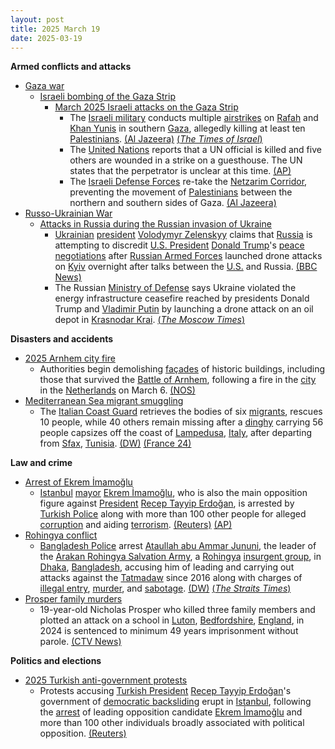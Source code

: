 ```yaml
---
layout: post
title: 2025 March 19
date: 2025-03-19
---
```



**Armed conflicts and attacks**

* [Gaza war](https://en.wikipedia.org/wiki/Gaza_war "Gaza war")
  + [Israeli bombing of the Gaza Strip](https://en.wikipedia.org/wiki/Israeli_bombing_of_the_Gaza_Strip "Israeli bombing of the Gaza Strip")
    - [March 2025 Israeli attacks on the Gaza Strip](https://en.wikipedia.org/wiki/March_2025_Israeli_attacks_on_the_Gaza_Strip "March 2025 Israeli attacks on the Gaza Strip")
      * The [Israeli military](https://en.wikipedia.org/wiki/Israel_Defense_Forces "Israel Defense Forces") conducts multiple [airstrikes](https://en.wikipedia.org/wiki/Airstrike "Airstrike") on [Rafah](https://en.wikipedia.org/wiki/Rafah "Rafah") and [Khan Yunis](https://en.wikipedia.org/wiki/Khan_Yunis "Khan Yunis") in southern [Gaza](https://en.wikipedia.org/wiki/Gaza_Strip "Gaza Strip"), allegedly killing at least ten [Palestinians](https://en.wikipedia.org/wiki/Palestinians "Palestinians"). [(Al Jazeera)](https://www.aljazeera.com/news/liveblog/2025/3/19/live-outrage-as-israeli-attacks-break-gaza-ceasefire-killing-hundreds) [(*The Times of Israel*)](https://www.timesofisrael.com/liveblog-march-19-2025/)
      * The [United Nations](https://en.wikipedia.org/wiki/United_Nations "United Nations") reports that a UN official is killed and five others are wounded in a strike on a guesthouse. The UN states that the perpetrator is unclear at this time. [(AP)](https://apnews.com/article/israel-palestinians-hamas-war-news-ceasefire-hostages-03-19-2025-88abc5eb7cd137adb01bbd8a86ca6503)
      * The [Israeli Defense Forces](https://en.wikipedia.org/wiki/Israel_Defense_Forces "Israel Defense Forces") re-take the [Netzarim Corridor](https://en.wikipedia.org/wiki/Netzarim_Corridor "Netzarim Corridor"), preventing the movement of [Palestinians](https://en.wikipedia.org/wiki/Palestinians "Palestinians") between the northern and southern sides of Gaza. [(Al Jazeera)](https://www.aljazeera.com/news/liveblog/2025/3/19/live-outrage-as-israeli-attacks-break-gaza-ceasefire-killing-hundreds)
* [Russo-Ukrainian War](https://en.wikipedia.org/wiki/Russo-Ukrainian_War "Russo-Ukrainian War")
  + [Attacks in Russia during the Russian invasion of Ukraine](https://en.wikipedia.org/wiki/Attacks_in_Russia_during_the_Russian_invasion_of_Ukraine "Attacks in Russia during the Russian invasion of Ukraine")
    - [Ukrainian](https://en.wikipedia.org/wiki/Ukraine "Ukraine") [president](https://en.wikipedia.org/wiki/President_of_Ukraine "President of Ukraine") [Volodymyr Zelenskyy](https://en.wikipedia.org/wiki/Volodymyr_Zelenskyy "Volodymyr Zelenskyy") claims that [Russia](https://en.wikipedia.org/wiki/Russia "Russia") is attempting to discredit [U.S. President](https://en.wikipedia.org/wiki/President_of_the_United_States "President of the United States") [Donald Trump](https://en.wikipedia.org/wiki/Donald_Trump "Donald Trump")'s [peace negotiations](https://en.wikipedia.org/wiki/Peace_negotiations_in_the_Russian_invasion_of_Ukraine "Peace negotiations in the Russian invasion of Ukraine") after [Russian Armed Forces](https://en.wikipedia.org/wiki/Russian_Armed_Forces "Russian Armed Forces") launched drone attacks on [Kyiv](https://en.wikipedia.org/wiki/Kyiv "Kyiv") overnight after talks between the [U.S.](https://en.wikipedia.org/wiki/U.S. "U.S.") and Russia. [(BBC News)](https://www.bbc.com/news/articles/cvgezypn3nzo)
    - The Russian [Ministry of Defense](https://en.wikipedia.org/wiki/Ministry_of_Defense_%28Russia%29 "Ministry of Defense (Russia)") says Ukraine violated the energy infrastructure ceasefire reached by presidents Donald Trump and [Vladimir Putin](https://en.wikipedia.org/wiki/Vladimir_Putin "Vladimir Putin") by launching a drone attack on an oil depot in [Krasnodar Krai](https://en.wikipedia.org/wiki/Krasnodar_Krai "Krasnodar Krai"). [(*The Moscow Times*)](https://www.themoscowtimes.com/2025/03/19/russian-military-accuses-ukraine-of-undermining-energy-truce-with-oil-depot-strike-a88413)

**Disasters and accidents**

* [2025 Arnhem city fire](https://en.wikipedia.org/wiki/2025_Arnhem_city_fire "2025 Arnhem city fire")
  + Authorities begin demolishing [façades](https://en.wikipedia.org/wiki/Fa%C3%A7ade "Façade") of historic buildings, including those that survived the [Battle of Arnhem](https://en.wikipedia.org/wiki/Battle_of_Arnhem "Battle of Arnhem"), following a fire in the [city](https://en.wikipedia.org/wiki/Arnhem "Arnhem") in the [Netherlands](https://en.wikipedia.org/wiki/Netherlands "Netherlands") on March 6. [(NOS)](https://nos.nl/artikel/2560358-sloopwerk-door-brand-getroffen-gevels-arnhem-begonnen)
* [Mediterranean Sea migrant smuggling](https://en.wikipedia.org/wiki/Mediterranean_Sea_migrant_smuggling "Mediterranean Sea migrant smuggling")
  + The [Italian Coast Guard](https://en.wikipedia.org/wiki/Corps_of_the_Port_Captaincies_%E2%80%93_Coast_Guard "Corps of the Port Captaincies – Coast Guard") retrieves the bodies of six [migrants](https://en.wikipedia.org/wiki/Human_migration "Human migration"), rescues 10 people, while 40 others remain missing after a [dinghy](https://en.wikipedia.org/wiki/Dinghy "Dinghy") carrying 56 people capsizes off the coast of [Lampedusa](https://en.wikipedia.org/wiki/Lampedusa "Lampedusa"), [Italy](https://en.wikipedia.org/wiki/Italy "Italy"), after departing from [Sfax](https://en.wikipedia.org/wiki/Sfax "Sfax"), [Tunisia](https://en.wikipedia.org/wiki/Tunisia "Tunisia"). [(DW)](https://www.dw.com/en/italian-coast-guard-finds-6-bodies-40-missing-in-mediterranean/a-71970922) [(France 24)](https://www.france24.com/en/live-news/20250319-italy-says-six-dead-40-missing-after-migrant-shipwreck)

**Law and crime**

* [Arrest of Ekrem İmamoğlu](https://en.wikipedia.org/wiki/Arrest_of_Ekrem_%C4%B0mamo%C4%9Flu "Arrest of Ekrem İmamoğlu")
  + [Istanbul](https://en.wikipedia.org/wiki/Istanbul "Istanbul") [mayor](https://en.wikipedia.org/wiki/List_of_mayors_of_Istanbul "List of mayors of Istanbul") [Ekrem İmamoğlu](https://en.wikipedia.org/wiki/Ekrem_%C4%B0mamo%C4%9Flu "Ekrem İmamoğlu"), who is also the main opposition figure against [President](https://en.wikipedia.org/wiki/President_of_Turkey "President of Turkey") [Recep Tayyip Erdoğan](https://en.wikipedia.org/wiki/Recep_Tayyip_Erdo%C4%9Fan "Recep Tayyip Erdoğan"), is arrested by [Turkish Police](https://en.wikipedia.org/wiki/Turkish_Police "Turkish Police") along with more than 100 other people for alleged [corruption](https://en.wikipedia.org/wiki/Corruption "Corruption") and aiding [terrorism](https://en.wikipedia.org/wiki/Terrorism "Terrorism"). [(Reuters)](https://www.reuters.com/world/middle-east/turkish-authorities-order-detention-istanbul-mayor-some-100-others-2025-03-19/) [(AP)](https://apnews.com/article/turkey-istanbul-mayor-police-search-ead3dd38aa547ecd13bc336e7d6c4d58?utm_source=copy&utm_medium=share)
* [Rohingya conflict](https://en.wikipedia.org/wiki/Rohingya_conflict "Rohingya conflict")
  + [Bangladesh Police](https://en.wikipedia.org/wiki/Bangladesh_Police "Bangladesh Police") arrest [Ataullah abu Ammar Jununi](https://en.wikipedia.org/wiki/Ataullah_abu_Ammar_Jununi "Ataullah abu Ammar Jununi"), the leader of the [Arakan Rohingya Salvation Army](https://en.wikipedia.org/wiki/Arakan_Rohingya_Salvation_Army "Arakan Rohingya Salvation Army"), a [Rohingya](https://en.wikipedia.org/wiki/Rohingya_people "Rohingya people") [insurgent group](https://en.wikipedia.org/wiki/Insurgency "Insurgency"), in [Dhaka](https://en.wikipedia.org/wiki/Dhaka "Dhaka"), [Bangladesh](https://en.wikipedia.org/wiki/Bangladesh "Bangladesh"), accusing him of leading and carrying out attacks against the [Tatmadaw](https://en.wikipedia.org/wiki/Tatmadaw "Tatmadaw") since 2016 along with charges of [illegal entry](https://en.wikipedia.org/wiki/Illegal_entry "Illegal entry"), [murder](https://en.wikipedia.org/wiki/Murder "Murder"), and [sabotage](https://en.wikipedia.org/wiki/Sabotage "Sabotage"). [(DW)](https://www.dw.com/en/bangladesh-arrests-leader-of-rohingya-insurgent-group/a-71967724) [(*The Straits Times*)](https://www.straitstimes.com/asia/south-asia/bangladesh-arrests-leader-of-rohingya-insurgent-group-on-criminal-charges)
* [Prosper family murders](https://en.wikipedia.org/wiki/Prosper_family_murders "Prosper family murders")
  + 19-year-old Nicholas Prosper who killed three family members and plotted an attack on a school in [Luton](https://en.wikipedia.org/wiki/Luton "Luton"), [Bedfordshire](https://en.wikipedia.org/wiki/Bedfordshire "Bedfordshire"), [England](https://en.wikipedia.org/wiki/England "England"), in 2024 is sentenced to minimum 49 years imprisonment without parole. [(CTV News)](https://www.ctvnews.ca/world/article/british-teenager-who-killed-family-and-planned-school-massacre-gets-minimum-49-years-in-prison/)

**Politics and elections**

* [2025 Turkish anti-government protests](https://en.wikipedia.org/wiki/2025_Turkish_anti-government_protests "2025 Turkish anti-government protests")
  + Protests accusing [Turkish President](https://en.wikipedia.org/wiki/President_of_Turkey "President of Turkey") [Recep Tayyip Erdoğan](https://en.wikipedia.org/wiki/Recep_Tayyip_Erdo%C4%9Fan "Recep Tayyip Erdoğan")'s government of [democratic backsliding](https://en.wikipedia.org/wiki/Democratic_backsliding "Democratic backsliding") erupt in [Istanbul](https://en.wikipedia.org/wiki/Istanbul "Istanbul"), following the [arrest](https://en.wikipedia.org/wiki/Arrest_of_Ekrem_%C4%B0mamo%C4%9Flu "Arrest of Ekrem İmamoğlu") of leading opposition candidate [Ekrem İmamoğlu](https://en.wikipedia.org/wiki/Ekrem_%C4%B0mamo%C4%9Flu "Ekrem İmamoğlu") and more than 100 other individuals broadly associated with political opposition. [(Reuters)](https://www.reuters.com/world/middle-east/protesters-say-istanbul-mayor-detention-is-blow-democracy-2025-03-19/)
